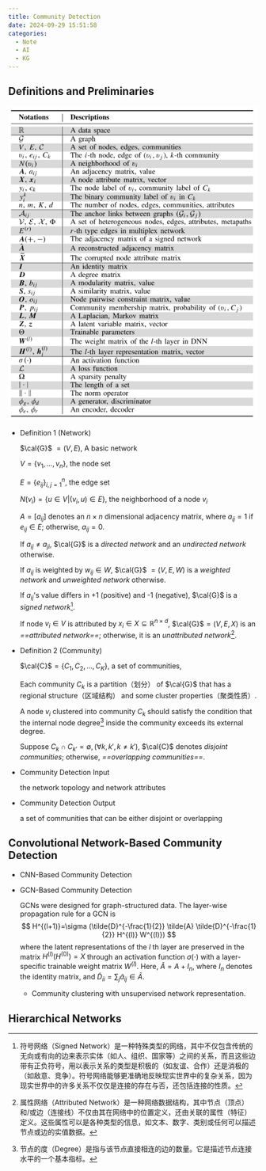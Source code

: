 ```yaml
---
title: Community Detection
date: 2024-09-29 15:51:58
categories:
  - Note
  - AI
  - KG
---
```


## Definitions and Preliminaries

![image-20240929160509328](Community-Detection/image-20240929160509328.png)

* Definition 1 (Network)

    $\cal{G}$ $=(V, E)$, A basic network

    $V=\{v_1, ..., v_n\}$, the node set

    $E=\{e_{ij}\}^n_{i,j=1}$, the edge set

    $N(v_i)=\{u\in V|(v_i,u)\in E\}$, the neighborhood of a node $v_i$

    $A=[a_{ij}]$ denotes an $n\times n$ dimensional adjacency matrix, where $a_{ij}=1$ if $e_{ij} \in E$; otherwise, $a_{ij}=0$.

    If $a_{ij}\neq a_{ji}$, $\cal{G}$ is a *directed network* and an *undirected network* otherwise.

    If $a_{ij}$ is weighted by $w_{ij}\in W$, $\cal{G}$ $=(V,E,W)$ is a *weighted network* and *unweighted network* otherwise.

    If $a_{ij}$'s value differs in +1 (positive) and -1 (negative), $\cal{G}$ is a *signed network*[^1].

    If node $v_i \in V$ is attributed by $x_i \in X \subseteq \mathbb{R}^{n\times d}$, $\cal{G}$$=(V,E,X)$ is an *==attributed network==*; otherwise, it is an *unattributed network*[^2].

* Definition 2 (Community)

    $\cal{C}$$=\{C_1, C_2, ..., C_K\}$, a set of communities,

    Each community $C_k$ is a partition（划分） of $\cal{G}$ that has a regional structure（区域结构） and some cluster properties（聚类性质）.

    A node $v_i$ clustered into community $C_k$ should satisfy the condition that the internal node degree[^3] inside the community exceeds its external degree.

    Suppose $C_k \cap C_{k'}=\emptyset,(\forall k,k',k\ne k')$, $\cal{C}$ denotes *disjoint communities*; otherwise, *==overlapping communities==*.

* Community Detection Input

    the network topology and network attributes

* Community Detection Output

    a set of communities that can be either disjoint or overlapping

## Convolutional Network-Based Community Detection

* CNN-Based Community Detection

* GCN-Based Community Detection

    GCNs were designed for graph-structured data. The layer-wise propagation rule for a GCN is
    $$
    H^{(l+1)}=\sigma (\tilde{D}^{-\frac{1}{2}} \tilde{A} \tilde{D}^{-\frac{1}{2}} H^{(l)} W^{(l)})
    $$
    where the latent representations of the $l$ th layer are preserved in the matrix $H^{(l)} (H^{(0)})=X$ through an activation function $\sigma (\cdot)$ with a layer-specific trainable weight matrix $W^{(l)}$. Here, $\tilde{A}=A+I_n$, where $I_n$ denotes the identity matrix, and $\tilde{D}_{ii}=\sum_j\tilde{a}_{ij} \in \tilde{A}$.

    * Community clustering with unsupervised network representation.

## Hierarchical Networks









[^1]: 符号网络（Signed Network）是一种特殊类型的网络，其中不仅包含传统的无向或有向的边来表示实体（如人、组织、国家等）之间的关系，而且这些边带有正负符号，用以表示关系的类型是积极的（如友谊、合作）还是消极的（如敌意、竞争）。符号网络能够更准确地反映现实世界中的复杂关系，因为现实世界中的许多关系不仅仅是连接的存在与否，还包括连接的性质。 
[^2]: 属性网络（Attributed Network）是一种网络数据结构，其中节点（顶点）和/或边（连接线）不仅由其在网络中的位置定义，还由关联的属性（特征）定义。这些属性可以是各种类型的信息，如文本、数字、类别或任何可以描述节点或边的实值数据。
[^3]: 节点的度（Degree）是指与该节点直接相连的边的数量。它是描述节点连接水平的一个基本指标。
